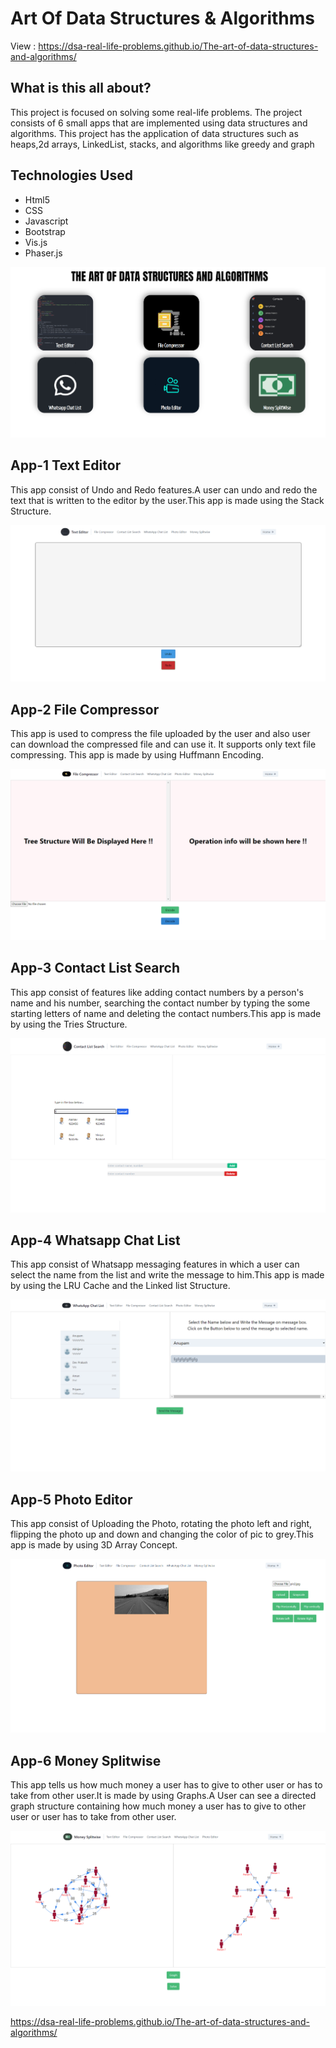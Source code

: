 Art Of Data Structures & Algorithms
=====================================

View : https://dsa-real-life-problems.github.io/The-art-of-data-structures-and-algorithms/


What is this all about?
----------------
This project is focused on solving some real-life problems. The project consists of 6 small apps that are implemented using data structures and algorithms. This project has the application of data structures such as heaps,2d arrays, LinkedList, stacks, and algorithms like greedy and graph

Technologies Used
-------
* Html5
* CSS
* Javascript
* Bootstrap
* Vis.js
* Phaser.js
<div align="left">
<img src="./img/r1.png">
</div>

App-1 Text Editor
-------------------

This app consist of Undo and Redo features.A user can undo and redo the text that is written to the editor by the user.This app is made using the Stack Structure. 
<div align="left">
<img src="./img/r2.png">
</div>

App-2 File Compressor
-------------------
This app is used to compress the file uploaded by the user and also user can download the compressed file and can use it. It supports only text file compressing. This app is made by using Huffmann Encoding. 
<div align="left">
<img src="./img/r3.png">
</div>

App-3 Contact List Search
-------------------
This app consist of features like adding contact numbers by a person's name and his number, searching the contact number by typing the some starting letters of name and deleting the contact numbers.This app is made by using the Tries Structure. 
<div align="left">
<img src="./img/r4.png">
</div>

App-4 Whatsapp Chat List
-------------------
This app consist of Whatsapp messaging features in which a user can select the name from the list and write the message to him.This app is made by using the LRU Cache and the Linked list Structure.
<div align="left">
<img src="./img/r5.png">
</div>

App-5 Photo Editor
-------------------
This app consist of Uploading the  Photo, rotating the photo left and right, flipping the photo up and down and changing the color  of pic to grey.This app is made by using 3D Array Concept. 
<div align="left">
<img src="./img/r6.png">
</div>

App-6 Money Splitwise
-------------------
This app tells us how much money a user has to give to other user or has to take from other user.It is made by using Graphs.A User can see a directed graph structure containing how much money a user has to give to other user or user has to take from other user.
<div align="left">
<img src="./img/r7.png">
</div>



https://dsa-real-life-problems.github.io/The-art-of-data-structures-and-algorithms/
